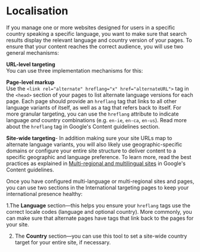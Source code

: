 # Localisation

If you manage one or more websites designed for users in a specific country speaking a specific language, you want to make sure that search results display the relevant language and country version of your pages. To ensure that your content reaches the correct audience, you will use two general mechanisms:

**URL-level targeting**  
You can use three implementation mechanisms for this:

**Page-level markup**    
Use the   `<link rel="alternate" hreflang="x" href="alternateURL">` tag in the `<head>` section of your pages to list alternate language versions for each page.  Each page should provide an `hreflang` tag that links to all other language variants of itself, as well as a tag that refers back to itself.  For more granular targeting, you can use the `hreflang` attribute to indicate language _and_ country combinations \(e.g. `en-ie`, `en-ca`, `en-us`\). Read more about the `hreflang` tag in Google's Content guidelines section.  





**Site-wide targeting**- In addition making sure your site URLs map to alternate language variants, you will also likely use geographic-specific domains or configure your entire site structure to deliver content to a specific geographic and language preference.  To learn more, read the best practices as explained in [Multi-regional and multilingual sites](https://support.google.com/webmasters/answer/182192) in Google's Content guidelines.





Once you have configured multi-language or multi-regional sites and pages, you can use two sections in the International targeting pages to keep your international presence healthy:  


1.The **Language** section—this helps you ensure your `hreflang` tags use the correct locale codes \(language and optional country\).  More commonly, you can make sure that alternate pages have tags that link back to the pages for your site.  

2. The **Country** section—you can use this tool to set a site-wide country target for your entire site, if necessary.

